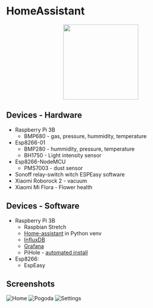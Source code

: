 # HomeAssistant

<p align="center"><img src="https://github.com/home-assistant/home-assistant-assets/raw/master/loading-screen.gif" width="200"></p>

## Devices - Hardware

* Raspberry Pi 3B
  - BMP680 - gas, pressure, hummidity, temperature
* Esp8266-01 
  - BMP280 - hummidity, pressure, temperature
  - BH1750 - Light intensity sensor
* Esp8266-NodeMCU
  - PMS7003 - dust sensor
* Sonoff relay-switch witch ESPEasy software
* Xiaomi Roborock 2 - vacuum
* Xiaomi Mi Flora - Flower health

## Devices - Software

* Raspberry Pi 3B
  - Raspbian Stretch
  - [Home-assistant] in Python venv
  - [InfluxDB]
  - [Grafana]
  - PiHole - [automated install]
* Esp8266:
  - EspEasy

[Home-assistant]:(../master/info/Help.md)
[Grafana]:(../master/info/Grafana.md)
[InfluxDB]:../master/info/InfluxDB.md
[automated install]:https://github.com/pi-hole/pi-hole#one-step-automated-install

## Screenshots

![Home](../master/info/screenshots/ha_home.png)
![Pogoda](../master/info/screenshots/ha_pogoda.png)
![Settings](../master/info/screenshots/ha_settings.png)
